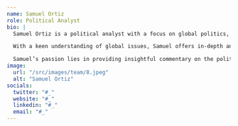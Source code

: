 ```yaml
---
name: Samuel Ortiz
role: Political Analyst
bio: |
  Samuel Ortiz is a political analyst with a focus on global politics, public policy, and government affairs. His work delves into the intricate dynamics of geopolitical conflicts, diplomatic relations, and the ever-evolving landscape of international politics.

  With a keen understanding of global issues, Samuel offers in-depth analysis of political systems, trends, and the impact of international relations on global stability. He explores the strategic decisions of world leaders, the influence of international organizations, and the role of diplomacy in resolving conflicts.

  Samuel’s passion lies in providing insightful commentary on the political factors shaping the world. Through his work, he aims to educate readers on the complexities of global governance and foster a deeper understanding of political issues that affect people’s lives on a global scale.
image:
  url: "/src/images/team/8.jpeg"
  alt: "Samuel Ortiz"
socials:
  twitter: "#_"
  website: "#_"
  linkedin: "#_"
  email: "#_"
---
```

